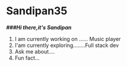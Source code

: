 # Sandipan35
***###Hi there,it's Sandipan***

 1. I am currently working on ...... Music player
 2. I'am currently exploring........Full stack dev
 3. Ask me about....
 4. Fun fact...
